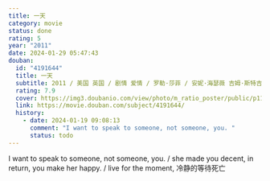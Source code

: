 ```yaml
---
title: 一天
category: movie
status: done
rating: 5
year: "2011"
date: 2024-01-29 05:47:43
douban:
  id: "4191644"
  title: 一天
  subtitle: 2011 / 美国 英国 / 剧情 爱情 / 罗勒·莎菲 / 安妮·海瑟薇 吉姆·斯特吉斯
  rating: 7.9
  cover: https://img3.doubanio.com/view/photo/m_ratio_poster/public/p1103205323.jpg
  link: https://movie.douban.com/subject/4191644/
  history:
    - date: 2024-01-19 09:08:13
      comment: "I want to speak to someone, not someone, you. "
      status: todo
---
```


I want to speak to someone, not someone, you. / she made you decent, in return, you make her happy. / live for the moment, 冷静的等待死亡